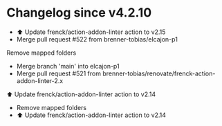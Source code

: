 # Changelog since v4.2.10
- ⬆️ Update frenck/action-addon-linter action to v2.15 
- Merge pull request #522 from brenner-tobias/elcajon-p1

Remove mapped folders 
- Merge branch 'main' into elcajon-p1 
- Merge pull request #521 from brenner-tobias/renovate/frenck-action-addon-linter-2.x

⬆️ Update frenck/action-addon-linter action to v2.14 
- Remove mapped folders 
- ⬆️ Update frenck/action-addon-linter action to v2.14 
